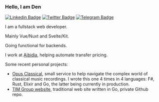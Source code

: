 ### Hello, I am Den

[![Linkedin Badge](https://img.shields.io/badge/-LinkedIn-0e76a8?style=flat-square&logo=Linkedin&logoColor=white)](https://www.linkedin.com/in/denis-rodionov-zunh/)
[![Twitter Badge](https://img.shields.io/badge/-Twitter-00acee?style=flat-square&logo=Twitter&logoColor=white)](https://twitter.com/droidion)
[![Telegram Badge](https://img.shields.io/badge/-Telegram-0088cc?style=flat-square&logo=Telegram&logoColor=white)](https://t.me/droidion)

I am a fullstack web developer.

Mainly Vue/Nuxt and Svelte/Kit.

Going functional for backends.

I work at [Aibidia](https://aibidia.com), helping automate transfer pricing.

Some recent personal projects:
- [Opus Classical](https://opusclassical.net), small service to help navigate the complex world of classical music recordings. I wrote this one 4 times in 4 languages: F#, Rust, Elixir and Go, the latter being currently in production.
- [TIM Group website](https://timseminar.ru), traditional web site written in Go, private Github repo.
